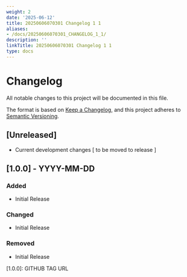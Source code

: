 ```yaml
---
weight: 2
date: '2025-06-12'
title: 20250606070301 Changelog 1 1
aliases:
- /docs/20250606070301_CHANGELOG_1_1/
description: ''
linkTitle: 20250606070301 Changelog 1 1
type: docs
---
```


# Changelog
All notable changes to this project will be documented in this file.

The format is based on [Keep a Changelog](https://keepachangelog.com/en/1.0.0/),
and this project adheres to [Semantic Versioning](https://semver.org/spec/v2.0.0.html).

## [Unreleased]
 - Current development changes [ to be moved to release ]

## [1.0.0] - YYYY-MM-DD
### Added
 - Initial Release
### Changed
 - Initial Release
### Removed
 - Initial Release


[1.0.0]: GITHUB TAG URL
